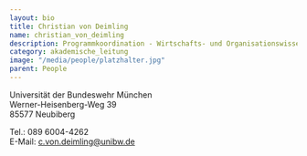 ```yaml
---
layout: bio
title: Christian von Deimling
name: christian_von_deimling
description: Programmkoordination - Wirtschafts- und Organisationswissenschaften 
category: akademische_leitung
image: "/media/people/platzhalter.jpg"
parent: People
---
```



Universität der Bundeswehr München<br>
Werner-Heisenberg-Weg 39<br>
85577 Neubiberg

Tel.: 089 6004-4262 <br>
E-Mail: <a href="mailto:mailto:c.von.deimling@unibw.de">c.von.deimling@unibw.de</a>


